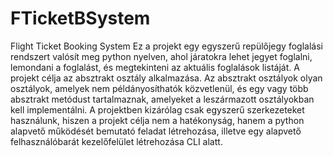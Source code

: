 # FTicketBSystem
Flight Ticket Booking System
Ez a projekt egy egyszerű repülőjegy foglalási rendszert valósít meg python nyelven, ahol járatokra lehet jegyet foglalni, lemondani a foglalást, és megtekinteni az aktuális foglalások listáját.
A projekt célja az absztrakt osztály alkalmazása. Az absztrakt osztályok olyan osztályok, amelyek nem példányosíthatók közvetlenül, és egy vagy több absztrakt metódust tartalmaznak, amelyeket a leszármazott osztályokban kell implementálni.
A projektben kizárólag csak egyszerű szerkezeteket használunk, hiszen a projekt célja nem a hatékonyság, hanem a python alapvető működését bemutató feladat létrehozása, illetve egy alapvető felhasználóbarát kezelőfelület létrehozása CLI alatt.
